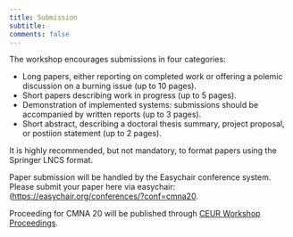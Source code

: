 ```yaml
---
title: Submission 
subtitle: 
comments: false
---
```





The workshop encourages submissions in four categories:

* Long papers, either reporting on completed work or offering a polemic discussion on a burning issue (up to 10 pages).
* Short papers describing work in progress (up to 5 pages).
* Demonstration of implemented systems: submissions should be accompanied by written reports (up to 3 pages).
* Short abstract, describing a doctoral thesis summary, project proposal, or postiion statement (up to 2 pages).

It is highly recommended, but not mandatory, to format papers using the Springer LNCS format.

Paper submission will be handled by the Easychair conference system. Please submit your paper here via easychair: (https://easychair.org/conferences/?conf=cmna20.

Proceeding for CMNA 20 will be published through [CEUR Workshop Proceedings](http://ceur-ws.org/). 

